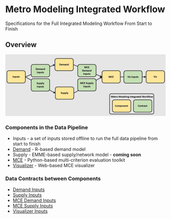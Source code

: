 # Metro Modeling Integrated Workflow

Specifications for the Full Integrated Modeling Workflow From Start to Finish

## Overview 
![integrated_workflow.JPG](integrated_workflow.JPG)

### Components in the Data Pipeline
  - Inputs - a set of inputs stored offline to run the full data pipeline from start to finish
  - [Demand](https://github.com/MetroModelingServices/tdm) - R-based demand model
  - Supply - EMME-based supply/network model - **coming soon**
  - [MCE](https://github.com/MetroModelingServices/metro_mce) - Python-based multi-criterion evaluation toolkit
  - [Visualizer](https://github.com/MetroModelingServices/mceviz) - Web-based MCE visualizer
  
### Data Contracts between Components
  - [Demand Inputs](demand_inputs.md)
  - [Supply Inputs](supply_inputs.md)
  - [MCE Demand Inputs](mce_demand_inputs.md)
  - [MCE Supply Inputs](mce_supply_inputs.md)
  - [Visualizer Inputs](viz_inputs.md)
